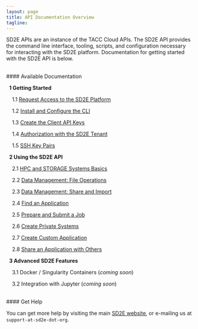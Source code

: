 ```yaml
---
layout: page
title: API Documentation Overview
tagline:
---
```


SD2E APIs are an instance of the TACC Cloud APIs. The SD2E API provides the command
line interface, tooling, scripts, and configuration necessary for interacting with
the SD2E platform. Documentation for getting started with the SD2E API is below.

<br>
#### Available Documentation

&nbsp;&nbsp;**1 Getting Started**

&nbsp;&nbsp;&nbsp;&nbsp;1.1 [Request Access to the SD2E Platform](docs/request_access.md)

&nbsp;&nbsp;&nbsp;&nbsp;1.2 [Install and Configure the CLI](docs/install_cli.md)

&nbsp;&nbsp;&nbsp;&nbsp;1.3 [Create the Client API Keys](docs/create_client.md)

&nbsp;&nbsp;&nbsp;&nbsp;1.4 [Authorization with the SD2E Tenant](docs/authorization.md)

&nbsp;&nbsp;&nbsp;&nbsp;1.5 [SSH Key Pairs](docs/ssh_keys.md)

&nbsp;&nbsp;**2 Using the SD2E API**

&nbsp;&nbsp;&nbsp;&nbsp;2.1 [HPC and STORAGE Systems Basics](docs/systems_basics.md)

&nbsp;&nbsp;&nbsp;&nbsp;2.2 [Data Management: File Operations](docs/data_management.md)

&nbsp;&nbsp;&nbsp;&nbsp;2.3 [Data Management: Share and Import](docs/share_import.md)

&nbsp;&nbsp;&nbsp;&nbsp;2.4 [Find an Application](docs/find_application.md)

&nbsp;&nbsp;&nbsp;&nbsp;2.5 [Prepare and Submit a Job](docs/submit_job.md)

&nbsp;&nbsp;&nbsp;&nbsp;2.6 [Create Private Systems](docs/create_systems.md)

&nbsp;&nbsp;&nbsp;&nbsp;2.7 [Create Custom Application](docs/create_application.md)

&nbsp;&nbsp;&nbsp;&nbsp;2.8 [Share an Application with Others](docs/share_application.md)

&nbsp;&nbsp;**3 Advanced SD2E Features**

&nbsp;&nbsp;&nbsp;&nbsp;3.1 Docker / Singularity Containers (*coming soon*)

&nbsp;&nbsp;&nbsp;&nbsp;3.2 Integration with Jupyter (*coming soon*)



<br>
#### Get Help

You can get more help by visiting the main [SD2E website](http://sd2e.org), or
e-mailing us at `support-at-sd2e-dot-org`.

